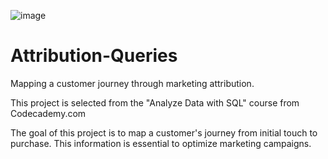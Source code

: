 ![image](https://user-images.githubusercontent.com/93561950/154768058-c4cada0a-4555-4be5-a57b-510920176850.png)
# Attribution-Queries
Mapping a customer journey through marketing attribution.

This project is selected from the "Analyze Data with SQL" course from Codecademy.com

The goal of this project is to map a customer's journey from initial touch to purchase. This information is essential to optimize marketing campaigns.

